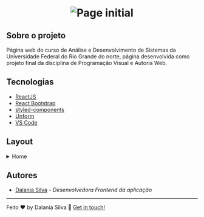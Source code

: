 <h1 align="center">
    <img alt="Page initial" src="https://res.cloudinary.com/dwufco8zm/image/upload/v1625623695/home_hftgyb.png" />
    <br>
    
</h1>

## Sobre o projeto

Página web do curso de Análise e Desenvolvimento de Sistemas da Universidade Federal do Rio Grande do norte, página desenvolvida como projeto final da disciplina
de Programação Visual e Autoria Web.


## Tecnologias


* [ReactJS](https://reactjs.org/)
* [React Bootstrap](https://react-bootstrap.github.io/) 
* [styled-components](https://maven.apache.org/) 
* [Unform](https://maven.apache.org/) 
* [VS Code](https://code.visualstudio.com/) 

## Layout
<details>
  <summary>Home</summary>
  <p align="center" style="display: flex; justify-content: center;  align-items: flex-start; margin:4px">
      <img style="margin:5px" alt="Login" src="https://res.cloudinary.com/dwufco8zm/image/upload/v1625623695/home_hftgyb.png" width="800px">
    </p>
    <p align="center" style="display: flex; justify-content: center;  align-items: flex-start; margin:4px">
      <img style="margin:5px" alt="Login" src="https://res.cloudinary.com/dwufco8zm/image/upload/v1625623816/home2_qjg6aw.png" width="800px">
    </p>
</details>


##  Autores
* [Dalania Silva](https://github.com/linkParaPerfil) - *Desenvolvedora Frontend da aplicação*  


---

Feito ♥ by Dalania Silva :wave: [Get in touch!](https://www.linkedin.com/in/dalania-silva-851107175/)

